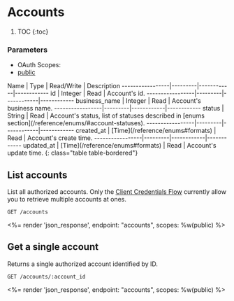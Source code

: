 # Accounts

1. TOC
{:toc}

### Parameters
<ul class="nav nav-pills" role="tablist">
  <li class="disabled"><a>OAuth Scopes:</a></li>
  <li class="active"><a href="#public" role="tab" data-toggle="pill">public</a></li>
</ul>
<div class="tab-content" markdown="1">
  <div class="tab-pane active" id="public" markdown="1">
Name             | Type    | Read/Write | Description
-----------------|---------|------------|------------
id               | Integer | Read                                 | Account's id.
-----------------|---------|------------|------------
business_name    | Integer | Read                                 | Account's business name.
-----------------|---------|------------|------------
status           | String  | Read                                 | Account's status, list of statuses described in [enums section](/reference/enums/#account-statuses).
-----------------|---------|------------|------------
created_at       | [Time](/reference/enums#formats)  | Read       | Account's create time.
-----------------|---------|------------|------------
updated_at       | [Time](/reference/enums#formats)  | Read       | Account's update time.
{: class="table table-bordered"}
  </div>
</div>

## List accounts

List all authorized accounts. Only the [Client Credentials Flow](/reference/authorization/#client-credentials-flow) currently allow you to retrieve multiple accounts at ones.

~~~
GET /accounts
~~~

<%= render 'json_response', endpoint: "accounts", scopes: %w(public) %>

## Get a single account

Returns a single authorized account identified by ID.

~~~
GET /accounts/:account_id
~~~

<%= render 'json_response', endpoint: "accounts", scopes: %w(public) %>
